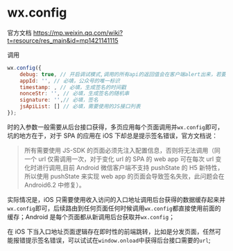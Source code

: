 # wx.config

官方文档 https://mp.weixin.qq.com/wiki?t=resource/res_main&id=mp1421141115

调用

```js
wx.config({
    debug: true, // 开启调试模式,调用的所有api的返回值会在客户端alert出来，若要查看传入的参数，可以在pc端打开，参数信息会通过log打出，仅在pc端时才会打印。
    appId: '', // 必填，公众号的唯一标识
    timestamp: , // 必填，生成签名的时间戳
    nonceStr: '', // 必填，生成签名的随机串
    signature: '',// 必填，签名
    jsApiList: [] // 必填，需要使用的JS接口列表
});
```

时的入参数一般需要从后台接口获得，多页应用每个页面调用并`wx.config`即可，坑的地方在于，对于 SPA 的应用在 iOS 下却总是提示签名错误，官方文档说：

> 所有需要使用 JS-SDK 的页面必须先注入配置信息，否则将无法调用（同一个 url 仅需调用一次，对于变化 url 的 SPA 的 web app 可在每次 url 变化时进行调用,目前 Android 微信客户端不支持 pushState 的 H5 新特性，所以使用 pushState 来实现 web app 的页面会导致签名失败，此问题会在 Android6.2 中修复）。

实际情况是，iOS 只需要使用收入访问的入口地址调用后台获得的数据缓存起来并`wx.config`即可，后续路由到任何页面任何时候调用`wx.config`都直接使用前面的缓存；Android 是每个页面都从新调用后台获取并`wx.config`；

在 iOS 下当入口地址页面逻辑存在即时性的前端跳转，比如是分发页面，任然可能报错提示签名错误，可以试试在`window.onload`中获得后台接口需要的`url`;
